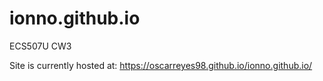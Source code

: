 # ionno.github.io
ECS507U CW3


Site is currently hosted at: https://oscarreyes98.github.io/ionno.github.io/
